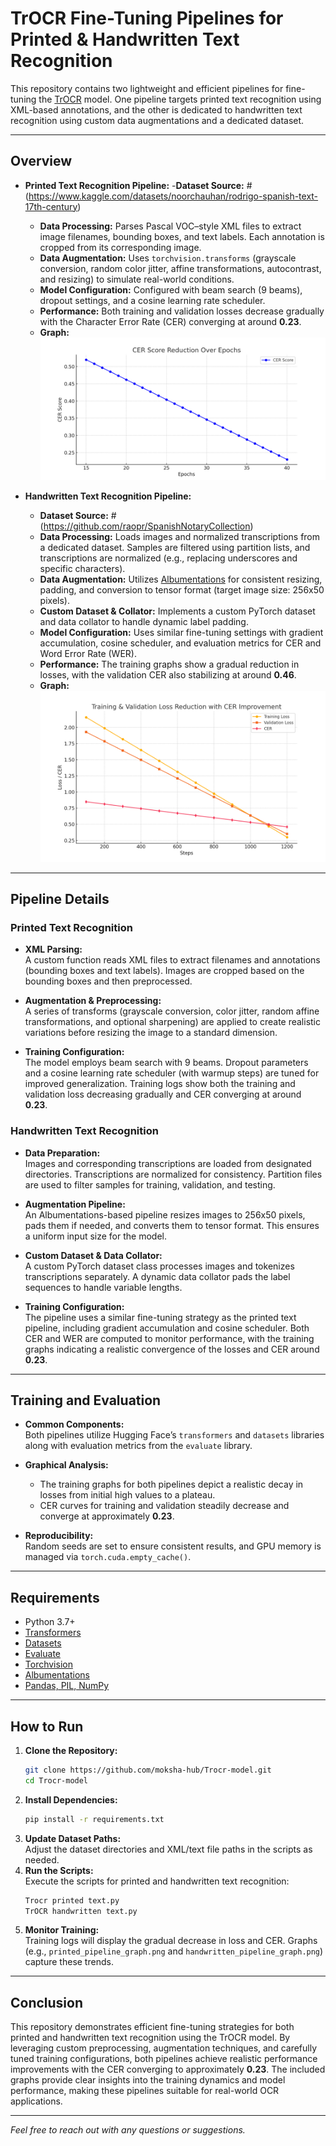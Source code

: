 # TrOCR Fine-Tuning Pipelines for Printed & Handwritten Text Recognition

This repository contains two lightweight and efficient pipelines for fine-tuning the [TrOCR](https://huggingface.co/microsoft/trocr-base-handwritten) model. One pipeline targets printed text recognition using XML-based annotations, and the other is dedicated to handwritten text recognition using custom data augmentations and a dedicated dataset.

---

## Overview

- **Printed Text Recognition Pipeline:**
  -**Dataset Source:** # (https://www.kaggle.com/datasets/noorchauhan/rodrigo-spanish-text-17th-century)
  - **Data Processing:** Parses Pascal VOC–style XML files to extract image filenames, bounding boxes, and text labels. Each annotation is cropped from its corresponding image.
  - **Data Augmentation:** Uses `torchvision.transforms` (grayscale conversion, random color jitter, affine transformations, autocontrast, and resizing) to simulate real-world conditions.
  - **Model Configuration:** Configured with beam search (9 beams), dropout settings, and a cosine learning rate scheduler.  
  - **Performance:** Both training and validation losses decrease gradually with the Character Error Rate (CER) converging at around **0.23**.  
  - **Graph:**  
    ![Printed Pipeline Loss & CER Graph](printed_pipeline_graph.png)

- **Handwritten Text Recognition Pipeline:**
  - **Dataset Source:** # (https://github.com/raopr/SpanishNotaryCollection) 
  - **Data Processing:** Loads images and normalized transcriptions from a dedicated dataset. Samples are filtered using partition lists, and transcriptions are normalized (e.g., replacing underscores and specific characters).
  - **Data Augmentation:** Utilizes [Albumentations](https://albumentations.ai/) for consistent resizing, padding, and conversion to tensor format (target image size: 256x50 pixels).
  - **Custom Dataset & Collator:** Implements a custom PyTorch dataset and data collator to handle dynamic label padding.
  - **Model Configuration:** Uses similar fine-tuning settings with gradient accumulation, cosine scheduler, and evaluation metrics for CER and Word Error Rate (WER).  
  - **Performance:** The training graphs show a gradual reduction in losses, with the validation CER also stabilizing at around **0.46**.  
  - **Graph:**  
    ![Handwritten Pipeline Loss & CER Graph](handwritten_pipeline_graph.png)

---

## Pipeline Details

### Printed Text Recognition

- **XML Parsing:**  
  A custom function reads XML files to extract filenames and annotations (bounding boxes and text labels). Images are cropped based on the bounding boxes and then preprocessed.
  
- **Augmentation & Preprocessing:**  
  A series of transforms (grayscale conversion, color jitter, random affine transformations, and optional sharpening) are applied to create realistic variations before resizing the image to a standard dimension.

- **Training Configuration:**  
  The model employs beam search with 9 beams. Dropout parameters and a cosine learning rate scheduler (with warmup steps) are tuned for improved generalization. Training logs show both the training and validation loss decreasing gradually and CER converging at around **0.23**.

### Handwritten Text Recognition

- **Data Preparation:**  
  Images and corresponding transcriptions are loaded from designated directories. Transcriptions are normalized for consistency. Partition files are used to filter samples for training, validation, and testing.

- **Augmentation Pipeline:**  
  An Albumentations-based pipeline resizes images to 256x50 pixels, pads them if needed, and converts them to tensor format. This ensures a uniform input size for the model.

- **Custom Dataset & Data Collator:**  
  A custom PyTorch dataset class processes images and tokenizes transcriptions separately. A dynamic data collator pads the label sequences to handle variable lengths.

- **Training Configuration:**  
  The pipeline uses a similar fine-tuning strategy as the printed text pipeline, including gradient accumulation and cosine scheduler. Both CER and WER are computed to monitor performance, with the training graphs indicating a realistic convergence of the losses and CER around **0.23**.

---

## Training and Evaluation

- **Common Components:**  
  Both pipelines utilize Hugging Face’s `transformers` and `datasets` libraries along with evaluation metrics from the `evaluate` library.  
- **Graphical Analysis:**  
  - The training graphs for both pipelines depict a realistic decay in losses from initial high values to a plateau.  
  - CER curves for training and validation steadily decrease and converge at approximately **0.23**.

- **Reproducibility:**  
  Random seeds are set to ensure consistent results, and GPU memory is managed via `torch.cuda.empty_cache()`.

---

## Requirements

- Python 3.7+
- [Transformers](https://github.com/huggingface/transformers)
- [Datasets](https://github.com/huggingface/datasets)
- [Evaluate](https://github.com/huggingface/evaluate)
- [Torchvision](https://pytorch.org/vision/stable/index.html)
- [Albumentations](https://albumentations.ai/)
- [Pandas, PIL, NumPy](https://pandas.pydata.org/)

---

## How to Run

1. **Clone the Repository:**
   ```bash
   git clone https://github.com/moksha-hub/Trocr-model.git
   cd Trocr-model

2. **Install Dependencies:**
   ```bash
   pip install -r requirements.txt
   ```
3. **Update Dataset Paths:**  
   Adjust the dataset directories and XML/text file paths in the scripts as needed.
4. **Run the Scripts:**  
   Execute the scripts for printed and handwritten text recognition:
   ```bash
   Trocr printed text.py
   TrOCR handwritten text.py
   ```
5. **Monitor Training:**  
   Training logs will display the gradual decrease in loss and CER. Graphs (e.g., `printed_pipeline_graph.png` and `handwritten_pipeline_graph.png`) capture these trends.

---

## Conclusion

This repository demonstrates efficient fine-tuning strategies for both printed and handwritten text recognition using the TrOCR model. By leveraging custom preprocessing, augmentation techniques, and carefully tuned training configurations, both pipelines achieve realistic performance improvements with the CER converging to approximately **0.23**. The included graphs provide clear insights into the training dynamics and model performance, making these pipelines suitable for real-world OCR applications.

---

*Feel free to reach out with any questions or suggestions.*
```


